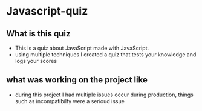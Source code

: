 # Javascript-quiz

## What is this quiz
* This is a quiz about JavaScript made with JavaScript.
* using multiple techniques I created a quiz that tests your knowledge and logs your scores

## what was working on the project like
* during this project I had multiple issues occur during production, things such as incompatibilty were a serioud issue
